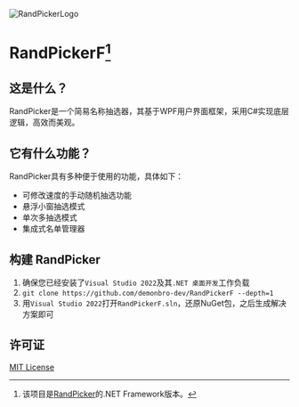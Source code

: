 ![RandPickerLogo](/RandPicker/RandPickerLogo.ico) 
# **RandPickerF**[^1]
 
## 这是什么？
RandPicker是一个简易名称抽选器，其基于WPF用户界面框架，采用C#实现底层逻辑，高效而美观。

## 它有什么功能？
RandPicker具有多种便于使用的功能，具体如下：
- 可修改速度的手动随机抽选功能
- 悬浮小窗抽选模式
- 单次多抽选模式
- 集成式名单管理器

## 构建 RandPicker
1. 确保您已经安装了`Visual Studio 2022`及其`.NET 桌面开发`工作负载
2. `git clone https://github.com/demonbro-dev/RandPickerF --depth=1`
3. 用`Visual Studio 2022`打开`RandPickerF.sln`，还原NuGet包，之后生成解决方案即可

## 许可证
[MIT License](https://github.com/demonbro-dev/RandPickerF/blob/master/LICENSE.txt)

[^1]: 该项目是[RandPicker](https://github.com/demonbro-dev/RandPicker)的.NET Framework版本。
